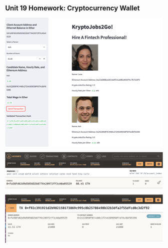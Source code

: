 ## Unit 19 Homework: Cryptocurrency Wallet

![Streamlit](/Images/streamlit.png)

![Ganache account](/Images/ganache-account-after-transaction.png)

![Ganache transaction](/Images/ganache-transaction-after-transaction.png)


